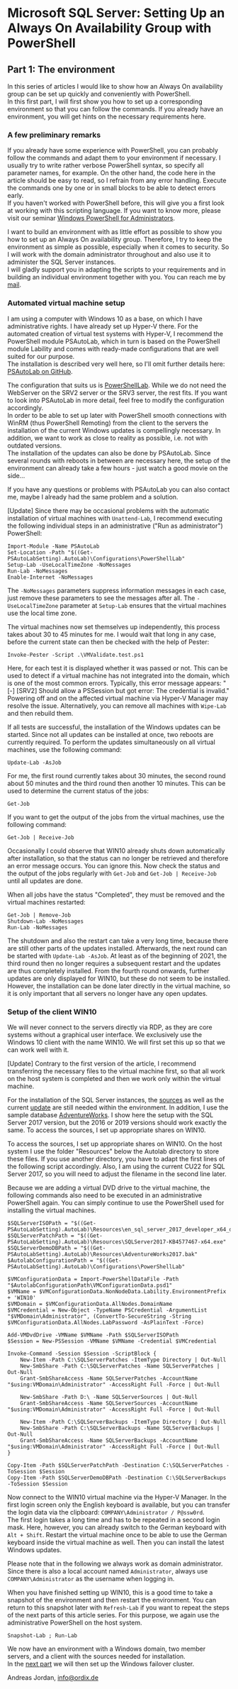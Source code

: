 # Microsoft SQL Server: Setting Up an Always On Availability Group with PowerShell

## Part 1: The environment

In this series of articles I would like to show how an Always On availability group can be set up quickly and conveniently with PowerShell.  
In this first part, I will first show you how to set up a corresponding environment so that you can follow the commands. If you already have an environment, you will get hints on the necessary requirements here.


### A few preliminary remarks

If you already have some experience with PowerShell, you can probably follow the commands and adapt them to your environment if necessary. I usually try to write rather verbose PowerShell syntax, so specify all parameter names, for example. On the other hand, the code here in the article should be easy to read, so I refrain from any error handling. Execute the commands one by one or in small blocks to be able to detect errors early.  
If you haven't worked with PowerShell before, this will give you a first look at working with this scripting language. If you want to know more, please visit our seminar [Windows PowerShell for Administrators](https://seminare.ordix.de/seminare/entwicklung/script-sprachen/windows-powershell-f%C3%BCr-administratoren.html).

I want to build an environment with as little effort as possible to show you how to set up an Always On availability group. Therefore, I try to keep the environment as simple as possible, especially when it comes to security. So I will work with the domain administrator throughout and also use it to administer the SQL Server instances.  
I will gladly support you in adapting the scripts to your requirements and in building an individual environment together with you. You can reach me by [mail](mailto:info@ordix.de).


### Automated virtual machine setup

I am using a computer with Windows 10 as a base, on which I have administrative rights. I have already set up Hyper-V there.
For the automated creation of virtual test systems with Hyper-V, I recommend the PowerShell module PSAutoLab, which in turn is based on the PowerShell module Lability and comes with ready-made configurations that are well suited for our purpose.  
The installation is described very well here, so I'll omit further details here: [PSAutoLab on GitHub](https://github.com/pluralsight/PS-AutoLab-Env).

The configuration that suits us is [PowerShellLab](https://github.com/pluralsight/PS-AutoLab-Env/blob/master/Configurations/PowerShellLab/Instructions.md). While we do not need the WebServer on the SRV2 server or the SRV3 server, the rest fits. If you want to look into PSAutoLab in more detail, feel free to modify the configuration accordingly.  
In order to be able to set up later with PowerShell smooth connections with WinRM (thus PowerShell Remoting) from the client to the servers the installation of the current Windows updates is compellingly necessary. In addition, we want to work as close to reality as possible, i.e. not with outdated versions.  
The installation of the updates can also be done by PSAutoLab. Since several rounds with reboots in between are necessary here, the setup of the environment can already take a few hours - just watch a good movie on the side...  

If you have any questions or problems with PSAutoLab you can also contact me, maybe I already had the same problem and a solution.

[Update] Since there may be occasional problems with the automatic installation of virtual machines with `Unattend-Lab`, I recommend executing the following individual steps in an administrative ("Run as administrator") PowerShell:

```
Import-Module -Name PSAutoLab
Set-Location -Path "$((Get-PSAutoLabSetting).AutoLab)\Configurations\PowerShellLab"
Setup-Lab -UseLocalTimeZone -NoMessages
Run-Lab -NoMessages
Enable-Internet -NoMessages
```

The `-NoMessages` parameters suppress information messages in each case, just remove these parameters to see the messages after all. The `-UseLocalTimeZone` parameter at `Setup-Lab` ensures that the virtual machines use the local time zone.

The virtual machines now set themselves up independently, this process takes about 30 to 45 minutes for me. I would wait that long in any case, before the current state can then be checked with the help of Pester:

```
Invoke-Pester -Script .\VMValidate.test.ps1
```

Here, for each test it is displayed whether it was passed or not. This can be used to detect if a virtual machine has not integrated into the domain, which is one of the most common errors. Typically, this error message appears: "[-] [SRV2] Should allow a PSSession but got error: The credential is invalid." Powering off and on the affected virtual machine via Hyper-V Manager may resolve the issue. Alternatively, you can remove all machines with `Wipe-Lab` and then rebuild them.

If all tests are successful, the installation of the Windows updates can be started. Since not all updates can be installed at once, two reboots are currently required. To perform the updates simultaneously on all virtual machines, use the following command:

```
Update-Lab -AsJob
```

For me, the first round currently takes about 30 minutes, the second round about 50 minutes and the third round then another 10 minutes. This can be used to determine the current status of the jobs:

```
Get-Job
```

If you want to get the output of the jobs from the virtual machines, use the following command:

```
Get-Job | Receive-Job
```

Occasionally I could observe that WIN10 already shuts down automatically after installation, so that the status can no longer be retrieved and therefore an error message occurs. You can ignore this. Now check the status and the output of the jobs regularly with `Get-Job` and `Get-Job | Receive-Job` until all updates are done.

When all jobs have the status "Completed", they must be removed and the virtual machines restarted:

```
Get-Job | Remove-Job
Shutdown-Lab -NoMessages
Run-Lab -NoMessages
```

The shutdown and also the restart can take a very long time, because there are still other parts of the updates installed. Afterwards, the next round can be started with `Update-Lab -AsJob`. At least as of the beginning of 2021, the third round then no longer requires a subsequent restart and the updates are thus completely installed. From the fourth round onwards, further updates are only displayed for WIN10, but these do not seem to be installed. However, the installation can be done later directly in the virtual machine, so it is only important that all servers no longer have any open updates.


### Setup of the client WIN10

We will never connect to the servers directly via RDP, as they are core systems without a graphical user interface. We exclusively use the Windows 10 client with the name WIN10. We will first set this up so that we can work well with it.

[Update] Contrary to the first version of the article, I recommend transferring the necessary files to the virtual machine first, so that all work on the host system is completed and then we work only within the virtual machine.

For the installation of the SQL Server instances, the [sources](https://www.microsoft.com/en-us/sql-server/sql-server-downloads) as well as the current [update](https://docs.microsoft.com/en-us/sql/database-engine/install-windows/latest-updates-for-microsoft-sql-server) are still needed within the environment. In addition, I use the sample database [AdventureWorks](https://docs.microsoft.com/en-us/sql/samples/adventureworks-install-configure). I show here the setup with the SQL Server 2017 version, but the 2016 or 2019 versions should work exactly the same. To access the sources, I set up appropriate shares on WIN10.

To access the sources, I set up appropriate shares on WIN10. On the host system I use the folder "Resources" below the Autolab directory to store these files. If you use another directory, you have to adapt the first lines of the following script accordingly. Also, I am using the current CU22 for SQL Server 2017, so you will need to adjust the filename in the second line later.

Because we are adding a virtual DVD drive to the virtual machine, the following commands also need to be executed in an administrative PowerShell again. You can simply continue to use the PowerShell used for installing the virtual machines.

	$SQLServerISOPath = "$((Get-PSAutoLabSetting).AutoLab)\Resources\en_sql_server_2017_developer_x64_dvd_11296168.iso"
	$SQLServerPatchPath = "$((Get-PSAutoLabSetting).AutoLab)\Resources\SQLServer2017-KB4577467-x64.exe"
	$SQLServerDemoDBPath = "$((Get-PSAutoLabSetting).AutoLab)\Resources\AdventureWorks2017.bak"
	$AutolabConfigurationPath = "$((Get-PSAutoLabSetting).AutoLab)\Configurations\PowerShellLab"
	
	$VMConfigurationData = Import-PowerShellDataFile -Path "$AutolabConfigurationPath\VMConfigurationData.psd1" 
	$VMName = $VMConfigurationData.NonNodeData.Lability.EnvironmentPrefix + 'WIN10'
	$VMDomain = $VMConfigurationData.AllNodes.DomainName
	$VMCredential = New-Object -TypeName PSCredential -ArgumentList "$VMDomain\Administrator", (ConvertTo-SecureString -String $VMConfigurationData.AllNodes.LabPassword -AsPlainText -Force)
	
	Add-VMDvdDrive -VMName $VMName -Path $SQLServerISOPath
	$Session = New-PSSession -VMName $VMName -Credential $VMCredential
	
	Invoke-Command -Session $Session -ScriptBlock { 
	    New-Item -Path C:\SQLServerPatches -ItemType Directory | Out-Null
	    New-SmbShare -Path C:\SQLServerPatches -Name SQLServerPatches | Out-Null
	    Grant-SmbShareAccess -Name SQLServerPatches -AccountName "$using:VMDomain\Administrator" -AccessRight Full -Force | Out-Null 
	
	    New-SmbShare -Path D:\ -Name SQLServerSources | Out-Null
	    Grant-SmbShareAccess -Name SQLServerSources -AccountName "$using:VMDomain\Administrator" -AccessRight Full -Force | Out-Null 
	
	    New-Item -Path C:\SQLServerBackups -ItemType Directory | Out-Null
	    New-SmbShare -Path C:\SQLServerBackups -Name SQLServerBackups | Out-Null
	    Grant-SmbShareAccess -Name SQLServerBackups -AccountName "$using:VMDomain\Administrator" -AccessRight Full -Force | Out-Null 
	}
	
	Copy-Item -Path $SQLServerPatchPath -Destination C:\SQLServerPatches -ToSession $Session
	Copy-Item -Path $SQLServerDemoDBPath -Destination C:\SQLServerBackups -ToSession $Session

Now connect to the WIN10 virtual machine via the Hyper-V Manager. In the first login screen only the English keyboard is available, but you can transfer the login data via the clipboard: `COMPANY\Administrator / P@ssw0rd`.  
The first login takes a long time and has to be repeated in a second login mask. Here, however, you can already switch to the German keyboard with `Alt + Shift`. Restart the virtual machine once to be able to use the German keyboard inside the virtual machine as well. Then you can install the latest Windows updates.

Please note that in the following we always work as domain administrator. Since there is also a local account named `Administrator`, always use `COMPANY\Administrator` as the username when logging in.

When you have finished setting up WIN10, this is a good time to take a snapshot of the environment and then restart the environment. You can return to this snapshot later with `Refresh-Lab` if you want to repeat the steps of the next parts of this article series. For this purpose, we again use the administrative PowerShell on the host system.

	Snapshot-Lab ; Run-Lab

We now have an environment with a Windows domain, two member servers, and a client with the sources needed for installation.  
In the [next part](LINK) we will then set up the Windows failover cluster.

Andreas Jordan, info@ordix.de
